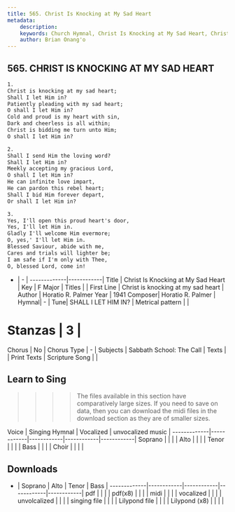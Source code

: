 ```yaml
---
title: 565. Christ Is Knocking at My Sad Heart
metadata:
    description: 
    keywords: Church Hymnal, Christ Is Knocking at My Sad Heart, Christ is knocking at my sad heart, 
    author: Brian Onang'o
---
```



## 565. CHRIST IS KNOCKING AT MY SAD HEART

```txt
1.
Christ is knocking at my sad heart; 
Shall I let Him in? 
Patiently pleading with my sad heart; 
O shall I let Him in? 
Cold and proud is my heart with sin, 
Dark and cheerless is all within; 
Christ is bidding me turn unto Him; 
O shall I let Him in? 

2.
Shall I send Him the loving word? 
Shall I let Him in? 
Meekly accepting my gracious Lord, 
O shall I let Him in? 
He can infinite love impart, 
He can pardon this rebel heart; 
Shall I bid Him forever depart, 
Or shall I let Him in? 

3.
Yes, I'll open this proud heart's door, 
Yes, I'll let Him in. 
Gladly I'll welcome Him evermore; 
O, yes,' I'll let Him in. 
Blessed Saviour, abide with me, 
Cares and trials will lighter be; 
I am safe if I'm only with Thee, 
O, blessed Lord, come in!
```

- |   -  |
-------------|------------|
Title | Christ Is Knocking at My Sad Heart |
Key | F Major |
Titles |  |
First Line | Christ is knocking at my sad heart |
Author | Horatio R. Palmer
Year | 1941
Composer| Horatio R. Palmer |
Hymnal|  - |
Tune| SHALL I LET HIM IN? |
Metrical pattern | |
# Stanzas | 3 |
Chorus | No |
Chorus Type | - |
Subjects | Sabbath School: The Call |
Texts |  |
Print Texts | 
Scripture Song |  |
  
## Learn to Sing

>>>> The files available in this section have comparatively large sizes. If you need to save on data, then you can download the midi files in the download section as they are of smaller sizes.

Voice |  Singing Hymnal | Vocalized | unvocalized music |
-------------|------------|------------|------------|------------|
Soprano | | | |
Alto | | | |
Tenor | | | |
Bass | | | |
Choir | | | |

## Downloads

- |  Soprano | Alto | Tenor | Bass |
-------------|------------|------------|------------|------------|
pdf | | | |
pdf(x8) | | | |
midi | | | |
vocalized | | | |
unvolcalized | | | |
singing file | | | |
Lilypond file | | | |
Lilypond (x8) | | | |
  